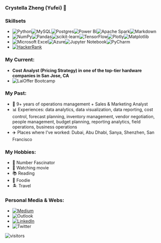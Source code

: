 ### Crystella Zheng (Yufei) 👋

<!--

Here are some ideas to get you started:

- 🔭 I’m currently working on ...
- 🌱 I’m currently learning ...
- 👯 I’m looking to collaborate on ...
- 🤔 I’m looking for help with ...
- 💬 Ask me about ...
- 📫 How to reach me: ...
- 😄 Pronouns: ...
- ⚡ Fun fact: ...
-->
>
### **Skillsets** ###
- ![Python](https://img.shields.io/badge/python-3670A0?style=for-the-badge&logo=python&logoColor=ffdd54)![MySQL](https://img.shields.io/badge/mysql-%2300f.svg?style=for-the-badge&logo=mysql&logoColor=white)![Postgres](https://img.shields.io/badge/postgres-%23316192.svg?style=for-the-badge&logo=postgresql&logoColor=white)![Power Bi](https://img.shields.io/badge/power_bi-F2C811?style=for-the-badge&logo=powerbi&logoColor=black)![Apache Spark](https://img.shields.io/badge/Apache%20Spark-E25A1C.svg?style=for-the-badge&logo=Apache-Spark&logoColor=white)![Markdown](https://img.shields.io/badge/markdown-%23000000.svg?style=for-the-badge&logo=markdown&logoColor=white)
- ![NumPy](https://img.shields.io/badge/numpy-%23013243.svg?style=for-the-badge&logo=numpy&logoColor=white)![Pandas](https://img.shields.io/badge/pandas-%23150458.svg?style=for-the-badge&logo=pandas&logoColor=white)![scikit-learn](https://img.shields.io/badge/scikit--learn-%23F7931E.svg?style=for-the-badge&logo=scikit-learn&logoColor=white)![TensorFlow](https://img.shields.io/badge/TensorFlow-%23FF6F00.svg?style=for-the-badge&logo=TensorFlow&logoColor=white)![Plotly](https://img.shields.io/badge/Plotly-%233F4F75.svg?style=for-the-badge&logo=plotly&logoColor=white)![Matplotlib](https://img.shields.io/badge/Matplotlib-%23ffffff.svg?style=for-the-badge&logo=Matplotlib&logoColor=black)
- ![Microsoft Excel](https://img.shields.io/badge/Microsoft_Excel-217346?style=for-the-badge&logo=microsoft-excel&logoColor=white)![Azure](https://img.shields.io/badge/azure-%230072C6.svg?style=for-the-badge&logo=azure-devops&logoColor=white)![Jupyter Notebook](https://img.shields.io/badge/jupyter-%23FA0F00.svg?style=for-the-badge&logo=jupyter&logoColor=white)![PyCharm](https://img.shields.io/badge/pycharm-143?style=for-the-badge&logo=pycharm&logoColor=black&color=black&labelColor=green)
- [![HackerRank](https://img.shields.io/badge/-Hackerrank-2EC866?style=for-the-badge&logo=HackerRank&logoColor=white)](https://www.hackerrank.com/icezyf)

### **My Current:** ###
- **Cost Analyst (Pricing Strategy) in one of the top-tier hardware companies in San Jose, CA**
- ![LaiOffer Bootcamp](https://img.shields.io/badge/LaiOffer%20Bootcamp-AI%20and%20Data%20Engineering%20Program%20-brightgreen)


### **My Past:** ###
- 🏨  9+ years of operations management + Sales & Marketing Analyst
- 📊 Experiences: data analytics, data visualization, data reporting, cost control, forecast planning, inventory management, vendor negotiation, people management, budget planning, reporting analytics, field operations, business operations
- ✈️  Places where I've worked: Dubai, Abu Dhabi, Sanya, Shenzhen, San Francisco

### **My Hobbies:** ###
- 🔢 Number Fascinator 
- 🎦 Watching movie
- 📚 Reading
- 🥗 Foodie
- 🏝 Travel


### **Personal Media & Webs:** ###
- [![Medium](https://img.shields.io/badge/Medium-%23000000.svg?style=for-the-badge&logo=Medium&logoColor=white)](https://medium.com/@crystellazheng)
- ![Outlook](https://img.shields.io/badge/Outlook-crystellazheng%40hotmail.com-orange)
- [![LinkedIn](https://img.shields.io/badge/linkedin-%230077B5.svg?style=for-the-badge&logo=linkedin&logoColor=white)](https://www.linkedin.com/in/crystellazheng)
- ![Twitter](https://img.shields.io/badge/<crystella_fafa>-%231DA1F2.svg?style=for-the-badge&logo=Twitter&logoColor=white)

![visitors](https://visitor-badge.glitch.me/badge?page_id=page.id&left_color=green&right_color=red)
